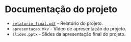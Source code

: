 # Documentação do projeto

* [`relatorio_final.pdf`](https://github.com/ICEI-PUC-Minas-PMV-SI/pmv-si-2021-2-e2-proj-bpm-t1-farmacia_automatizacao/blob/d0c5d1eab50186302fe1cfeca3efc371951f19b7/documentacao/relatorio_final.pdf) - Relatório do projeto.
* `apresentacao.mkv` - Vídeo de apresentação do projeto.
* `slides.pptx` - Slides da apresentação final do projeto.
